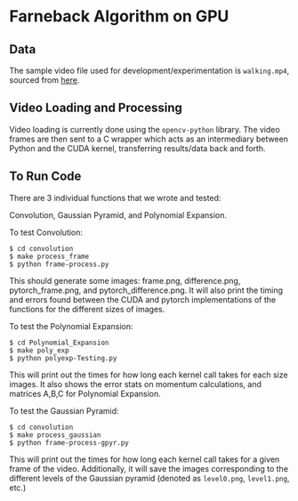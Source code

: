 # Farneback Algorithm on GPU

## Data

The sample video file used for development/experimentation is ``walking.mp4``,
sourced from [here](https://www.pexels.com/video/man-hiking-in-the-woods-3135811/).

## Video Loading and Processing

Video loading is currently done using the ``opencv-python`` library. The video frames
are then sent to a C wrapper which acts as an intermediary between Python and the CUDA kernel,
transferring results/data back and forth.

## To Run Code
There are 3 individual functions that we wrote and tested:

Convolution, Gaussian Pyramid, and Polynomial Expansion.

To test Convolution:
```
$ cd convolution
$ make process_frame
$ python frame-process.py
```
This should generate some images: frame.png, difference.png, pytorch_frame.png, and pytorch_difference.png. It will also print the timing and errors found between the CUDA and pytorch implementations of the functions for the different sizes of images.

To test the Polynomial Expansion:

```
$ cd Polynomial_Expansion
$ make poly_exp
$ python polyexp-Testing.py
```

This will print out the times for how long each kernel call takes for each size images. It also shows the error stats on momentum calculations, and matrices A,B,C for Polynomial Expansion.


To test the Gaussian Pyramid:

```
$ cd convolution
$ make process_gaussian
$ python frame-process-gpyr.py
```

This will print out the times for how long each kernel call takes for a given frame of the video. Additionally, it will save the images corresponding
to the different levels of the Gaussian pyramid (denoted as ``level0.png``, ``level1.png``, etc.)
